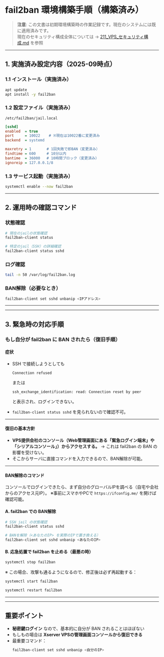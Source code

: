 # fail2ban 環境構築手順（構築済み）

> **注意**: この文書は初期環境構築時の作業記録です。現在のシステムには既に適用済みです。  
> 現在のセキュリティ構成全体については → [211_VPS_セキュリティ構成.md](../100_設計/211_VPS_セキュリティ構成.md) を参照

---

## 1. 実施済み設定内容（2025-09時点）

### 1.1 インストール（実施済み）
```bash
apt update
apt install -y fail2ban
```

### 1.2 設定ファイル（実施済み）
`/etc/fail2ban/jail.local`  

```ini
[sshd]
enabled  = true
port     = 10022    # ※現在は10022番に変更済み
backend  = systemd

maxretry = 1       # 1回失敗で即BAN（変更済み）
findtime = 600     # 10分以内
bantime  = 36000   # 10時間ブロック（変更済み）
ignoreip = 127.0.0.1/8
```

### 1.3 サービス起動（実施済み）
```bash
systemctl enable --now fail2ban
```

---

## 2. 運用時の確認コマンド

### 状態確認
```bash
# 現在のjailの状態確認
fail2ban-client status

# 特定のjail（SSH）の詳細確認
fail2ban-client status sshd
```

### ログ確認
```bash
tail -n 50 /var/log/fail2ban.log
```

### BAN解除（必要なとき）
```bash
fail2ban-client set sshd unbanip <IPアドレス>
```

---

---

## 3. 緊急時の対応手順

### もし自分が fail2ban に BAN されたら（復旧手順）

#### 症状

* SSH で接続しようとしても

  ```
  Connection refused
  ```

  または

  ```
  ssh_exchange_identification: read: Connection reset by peer
  ```

  と表示され、ログインできない。
* `fail2ban-client status sshd` を見られないので確認不可。

---

#### 復旧の基本方針

* **VPS提供会社のコンソール（Web管理画面にある「緊急ログイン端末」や「シリアルコンソール」）からアクセスする。**
  → これは fail2ban の BAN の影響を受けない。
* そこからサーバに直接コマンドを入力できるので、BAN解除が可能。

---

#### BAN解除のコマンド

コンソールでログインできたら、まず自分のグローバルIPを調べる（自宅や会社からのアクセス元IP）。
※事前にスマホやPCで `https://ifconfig.me/` を開けば確認可能。

#### A. fail2ban での BAN解除

```bash
# SSH jail の状態確認
fail2ban-client status sshd

# BANを解除（<あなたのIP> を実際のIPで置き換える）
fail2ban-client set sshd unbanip <あなたのIP>
```

#### B. 応急処置で fail2ban を止める（最悪の時）

```bash
systemctl stop fail2ban
```

※ この場合、攻撃も通るようになるので、修正後は必ず再起動する：

```bash
systemctl start fail2ban

systemctl restart fail2ban
```

---

---

## 重要ポイント

* **秘密鍵ログイン** なので、基本的に自分が BAN されることはほぼない
* もしもの場合は **Xserver VPSの管理画面コンソールから復旧できる**
* 最重要コマンド：
  ```bash
  fail2ban-client set sshd unbanip <自分のIP>
  ```
